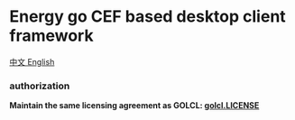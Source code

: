 # Energy go CEF based desktop client framework
[中文 ](https://github.com/energye/energy/blob/main/README.zh-CN.md)
[English](https://github.com/energye/energy/blob/main/README.md)

### authorization

**Maintain the same licensing agreement as GOLCL: [golcl.LICENSE](https://github.com/energye/golcl/blob/main/LICENSE)**  